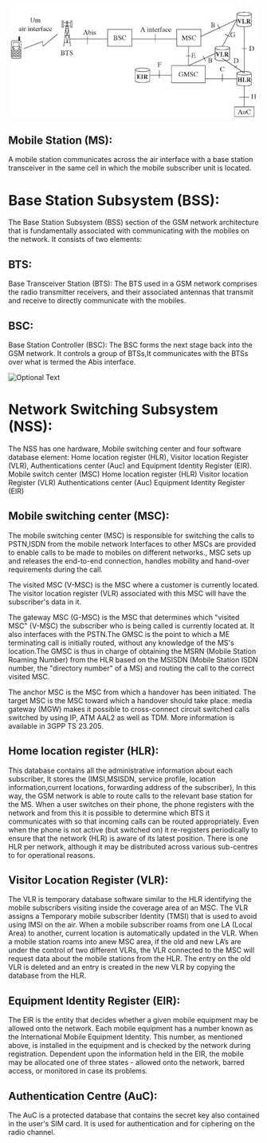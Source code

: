
![Optional Text](https://github.com/kesavand/GSM/blob/master/Images/GSMArchitecture.jpg)



Mobile Station (MS):
-------------------
A mobile station communicates across the air interface with a base station transceiver in the same cell in which the mobile subscriber unit is located. 

Base Station Subsystem (BSS):
============================
The Base Station Subsystem (BSS) section of the GSM network architecture that is fundamentally associated with communicating with the mobiles on the network. It consists of two elements:

BTS:
---
Base Transceiver Station (BTS):
The BTS used in a GSM network comprises the radio transmitter receivers, and their associated antennas that transmit and receive to directly communicate with the mobiles.

BSC:
----
Base Station Controller (BSC):
The BSC forms the next stage back into the GSM network. It controls a group of BTSs,It communicates with the BTSs over what is termed the Abis interface.

![Optional Text](https://github.com/kesavand/GSM_GPRS/blob/master/Images/GSM_NSS_logical_placement.PNG)

Network Switching Subsystem (NSS):
=================================
The NSS has one hardware, Mobile switching center and four software database element: Home location register (HLR), Visitor location Register (VLR), Authentications center (Auc) and Equipment Identity Register (EIR). 
Mobile switch center (MSC)
Home location register (HLR)
Visitor location Register (VLR)
Authentications center (Auc)
Equipment Identity Register (EIR)

Mobile switching center (MSC):
-----------------------------
The mobile switching center (MSC) is responsible for switching the calls to PSTN,ISDN from the mobile network  Interfaces to other MSCs are provided to enable calls to be made to mobiles on different networks., MSC sets up and releases the end-to-end connection, handles mobility and hand-over requirements during the call.

The visited MSC (V-MSC) is the MSC where a customer is currently located. The visitor location register (VLR) associated with this MSC will have the subscriber's data in it.

The gateway MSC (G-MSC) is the MSC that determines which "visited MSC" (V-MSC) the subscriber who is being called is currently located at. It also interfaces with the PSTN.The GMSC is the point to which a ME terminating call is initially routed, without any knowledge of the MS's location.The GMSC is thus in charge of obtaining the MSRN (Mobile Station Roaming Number) from the HLR based on the MSISDN (Mobile Station ISDN number, the "directory number" of a MS) and routing the call to the correct visited MSC.

The anchor MSC is the MSC from which a handover has been initiated. The target MSC is the MSC toward which a handover should take place.
media gateway (MGW) makes it possible to cross-connect circuit switched calls switched by using IP, ATM AAL2 as well as TDM. More information is available in 3GPP TS 23.205.

Home location register (HLR):
----------------------------
This database contains all the administrative information about each subscriber, It stores the (IMSI,MSISDN, service profile, location information,current locations, forwarding address of the subscriber), In this way, the GSM network is able to route calls to the relevant base station for the MS. When a user switches on their phone, the phone registers with the network and from this it is possible to determine which BTS it communicates with so that incoming calls can be routed appropriately. Even when the phone is not active (but switched on) it re-registers periodically to ensure that the network (HLR) is aware of its latest position. There is one HLR per network, although it may be distributed across various sub-centres to for operational reasons.

Visitor Location Register (VLR):
-------------------------------
The VLR is temporary database software similar to the HLR identifying the mobile subscribers visiting inside the coverage area of an MSC. The VLR assigns a Temporary mobile subscriber Identity (TMSI) that is used to avoid using IMSI on the air. When a mobile subscriber roams from one LA (Local Area) to another, current location is automatically updated in the VLR. When a mobile station roams into anew MSC area, if the old and new LA’s are under the control of two different VLRs, the VLR connected to the MSC will request data about the mobile stations from the HLR. The entry on the old VLR is deleted and an entry is created in the new VLR by copying the database from the HLR.


Equipment Identity Register (EIR):
---------------------------------
The EIR is the entity that decides whether a given mobile equipment may be allowed onto the network. Each mobile equipment has a number known as the International Mobile Equipment Identity. This number, as mentioned above, is installed in the equipment and is checked by the network during registration. Dependent upon the information held in the EIR, the mobile may be allocated one of three states - allowed onto the network, barred access, or monitored in case its problems.

Authentication Centre (AuC):
---------------------------
The AuC is a protected database that contains the secret key also contained in the user's SIM card. It is used for authentication and for ciphering on the radio channel.





